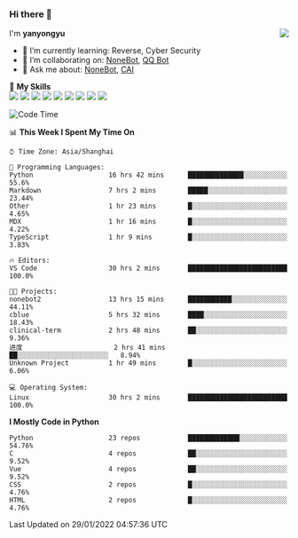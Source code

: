 ### Hi there 👋

<a href="#">
  <img align="right" src="https://github-readme-stats.vercel.app/api?username=yanyongyu&count_private=true&show_icons=true&bg_color=15,f2f7fd,E0EAFC" />
</a>

I'm **yanyongyu**

- 🌱 I’m currently learning: Reverse, Cyber Security
- 👯 I’m collaborating on: [NoneBot](https://github.com/nonebot), [QQ Bot](https://github.com/Mrs4s/go-cqhttp)
- 💬 Ask me about: [NoneBot](https://github.com/nonebot), [CAI](https://github.com/cscs181/CAI)

🌟 **My Skills**  
![](https://img.shields.io/badge/-Python-3e74a2?style=flat-square&logo=Python&logoColor=fff)
![](https://img.shields.io/badge/-Node.js-339933?style=flat-square&logo=Node.js&logoColor=fff)
![](https://img.shields.io/badge/-Vue-4fc08d?style=flat-square&logo=Vue.js&logoColor=fff)
![](https://img.shields.io/badge/-React-2d98ce?style=flat-square&logo=React&logoColor=fff)
![](https://img.shields.io/badge/-Docker-2496ED?style=flat-square&logo=Docker&logoColor=fff)
![](https://img.shields.io/badge/-Linux-000000?style=flat-square&logo=Linux&logoColor=fff)
![](https://img.shields.io/badge/-MySQL-4479A1?style=flat-square&logo=MySQL&logoColor=fff)
![](https://img.shields.io/badge/-Redis-DC382D?style=flat-square&logo=Redis&logoColor=fff)
![](https://img.shields.io/badge/-MongoDB-47A248?style=flat-square&logo=MongoDB&logoColor=fff)

<!--START_SECTION:waka-->
![Code Time](http://img.shields.io/badge/Code%20Time-2%2C070%20hrs%209%20mins-blue)

📊 **This Week I Spent My Time On** 

```text
⌚︎ Time Zone: Asia/Shanghai

💬 Programming Languages: 
Python                   16 hrs 42 mins      ██████████████░░░░░░░░░░░   55.6% 
Markdown                 7 hrs 2 mins        █████░░░░░░░░░░░░░░░░░░░░   23.44% 
Other                    1 hr 23 mins        █░░░░░░░░░░░░░░░░░░░░░░░░   4.65% 
MDX                      1 hr 16 mins        █░░░░░░░░░░░░░░░░░░░░░░░░   4.22% 
TypeScript               1 hr 9 mins         █░░░░░░░░░░░░░░░░░░░░░░░░   3.83%

🔥 Editors: 
VS Code                  30 hrs 2 mins       █████████████████████████   100.0%

🐱‍💻 Projects: 
nonebot2                 13 hrs 15 mins      ███████████░░░░░░░░░░░░░░   44.11% 
cblue                    5 hrs 32 mins       ████░░░░░░░░░░░░░░░░░░░░░   18.43% 
clinical-term            2 hrs 48 mins       ██░░░░░░░░░░░░░░░░░░░░░░░   9.36% 
进度                       2 hrs 41 mins       ██░░░░░░░░░░░░░░░░░░░░░░░   8.94% 
Unknown Project          1 hr 49 mins        █░░░░░░░░░░░░░░░░░░░░░░░░   6.06%

💻 Operating System: 
Linux                    30 hrs 2 mins       █████████████████████████   100.0%

```

**I Mostly Code in Python** 

```text
Python                   23 repos            █████████████░░░░░░░░░░░░   54.76% 
C                        4 repos             ██░░░░░░░░░░░░░░░░░░░░░░░   9.52% 
Vue                      4 repos             ██░░░░░░░░░░░░░░░░░░░░░░░   9.52% 
CSS                      2 repos             █░░░░░░░░░░░░░░░░░░░░░░░░   4.76% 
HTML                     2 repos             █░░░░░░░░░░░░░░░░░░░░░░░░   4.76%

```



 Last Updated on 29/01/2022 04:57:36 UTC
<!--END_SECTION:waka-->
